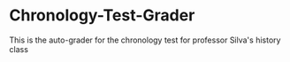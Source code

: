 # Chronology-Test-Grader
This is the auto-grader for the chronology test for professor Silva's history class
